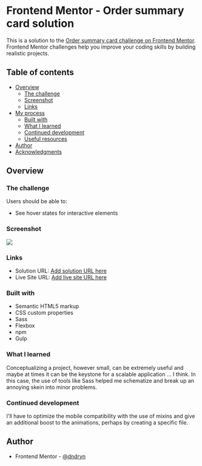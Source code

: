 # Frontend Mentor - Order summary card solution

This is a solution to the [Order summary card challenge on Frontend Mentor](https://www.frontendmentor.io/challenges/order-summary-component-QlPmajDUj). Frontend Mentor challenges help you improve your coding skills by building realistic projects. 

## Table of contents

- [Overview](#overview)
  - [The challenge](#the-challenge)
  - [Screenshot](#screenshot)
  - [Links](#links)
- [My process](#my-process)
  - [Built with](#built-with)
  - [What I learned](#what-i-learned)
  - [Continued development](#continued-development)
  - [Useful resources](#useful-resources)
- [Author](#author)
- [Acknowledgments](#acknowledgments)


## Overview

### The challenge

Users should be able to:

- See hover states for interactive elements

### Screenshot

![](https://dndryn.github.io/order-summary-component-main/images/screenshot.png)

### Links

- Solution URL: [Add solution URL here](https://github.com/dndryn/order-summary-component-main)
- Live Site URL: [Add live site URL here](https://dndryn.github.io/order-summary-component-main/)


### Built with

- Semantic HTML5 markup
- CSS custom properties
- Sass
- Flexbox
- npm
- Gulp


### What I learned
Conceptualizing a project, however small, can be extremely useful and maybe at times it can be the keystone for a scalable application ... I think. In this case, the use of tools like Sass helped me schematize and break up an annoying skein into minor problems.


### Continued development

I'll have to optimize the mobile compatibility with the use of mixins and give an additional boost to the animations, perhaps by creating a specific file.



## Author

- Frontend Mentor - [@dndryn](https://www.frontendmentor.io/profile/dndryn)


